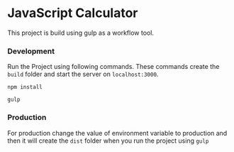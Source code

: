 # JavaScript Calculator

This project is build using gulp as a workflow tool.

### Development 
Run the Project using following commands. These commands create the `build` folder and start the server on `localhost:3000`.

`npm install`

`gulp`

### Production 
For production change the value of environment variable to production and then it will create the `dist` folder when you run the project using `gulp`



